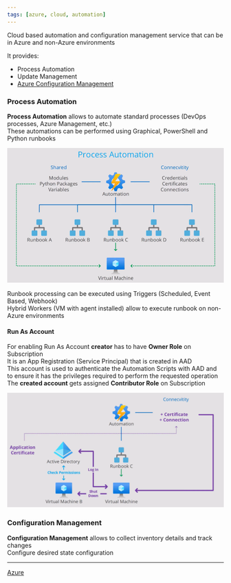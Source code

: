 ```yaml
---
tags: [azure, cloud, automation]
---
```


Cloud based automation and configuration management service that can be in Azure and non-Azure environments  

It provides:
- Process Automation
- Update Management
- [Azure Configuration Management](Azure%20Configuration%20Management.md)

### Process Automation

**Process Automation** allows to automate standard processes (DevOps processes, Azure Management, etc.)  
These automations can be performed using Graphical, PowerShell and Python runbooks

![Process Automation|500](../../images/azure-process-automation.png)

Runbook processing can be executed using Triggers (Scheduled, Event Based, Webhook)  
Hybrid Workers (VM with agent installed) allow to execute runbook on non-Azure environments

#### Run As Account

For enabling Run As Account **creator** has to have **Owner Role** on Subscription    
It is an App Registration (Service Principal) that is created in AAD   
This account is used to authenticate the Automation Scripts with AAD and to ensure it has the privileges required to perform the requested operation  
The **created account** gets assigned **Contributor Role** on Subscription

![Azure Process Automation|620](../../images/azure-process-automation-auth.png)

### Configuration Management

**Configuration Management** allows to collect inventory details and track changes  
Configure desired state configuration

---

[Azure](../../Azure.md)
